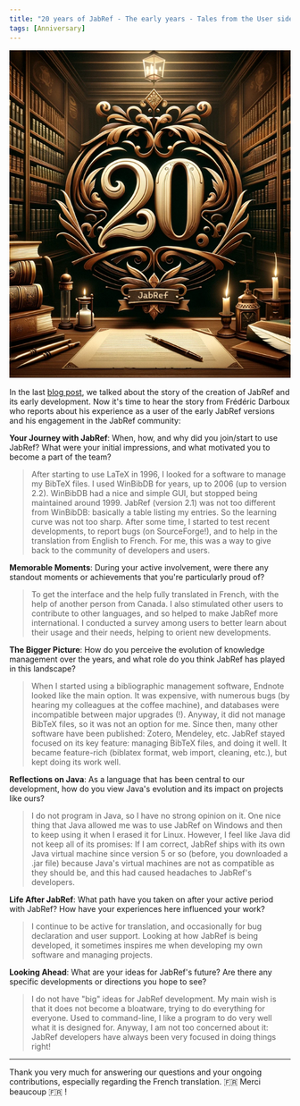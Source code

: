 ```yaml
---
title: "20 years of JabRef - The early years - Tales from the User side"
tags: [Anniversary]
---
```


![20 years logo](/img/JabRef-20-years-1-final-661x769.png)

In the last [blog post](https://blog.jabref.org/2024/03/11/JabRef-20-years-start/), we talked about the story of the creation of JabRef and its early development.
Now it's time to hear the story from Frédéric Darboux who reports about his experience as a user of the early JabRef versions and his engagement in the JabRef community:

**Your Journey with JabRef**: When, how, and why did you join/start to use JabRef? What were your initial impressions, and what motivated you to become a part of the team?

> After starting to use LaTeX in 1996, I looked for a software to manage my BibTeX files. I used WinBibDB for years, up to 2006 (up to version 2.2). WinBibDB had a nice and simple GUI, but stopped being maintained around 1999.
JabRef (version 2.1) was not too different from WinBibDB: basically a table listing my entries. So the learning curve was not too sharp. After some time, I started to test recent developments, to report bugs (on SourceForge!), and to help in the translation from English to French. For me, this was a way to give back to the community of developers and users.

**Memorable Moments**: During your active involvement, were there any standout moments or achievements that you're particularly proud of?

> To get the interface and the help fully translated in French, with the help of another person from Canada. I also stimulated other users to contribute to other languages, and so helped to make JabRef more international. I conducted a survey among users to better learn about their usage and their needs, helping to orient new developments.

**The Bigger Picture**: How do you perceive the evolution of knowledge management over the years, and what role do you think JabRef has played in this landscape?

> When I started using a bibliographic management software, Endnote looked like the main option. It was expensive, with numerous bugs  (by hearing my colleagues at the coffee machine), and databases were incompatible between major upgrades (!). Anyway, it did not manage BibTeX files, so it was not an option for me. Since then, many other software have been published: Zotero, Mendeley, etc. JabRef stayed focused on its key feature: managing BibTeX files, and doing it well. It became feature-rich (biblatex format, web import, cleaning, etc.), but kept doing its work well.

**Reflections on Java**: As a language that has been central to our development, how do you view Java's evolution and its impact on projects like ours?

> I do not program in Java, so I have no strong opinion on it. One nice thing that Java allowed me was to use JabRef on Windows and then to keep using it when I erased it for Linux. However, I feel like Java did not keep all of its promises: If I am correct, JabRef ships with its own Java virtual machine since version 5 or so (before, you downloaded a .jar file) because Java's virtual machines are not as compatible as they should be, and this had caused headaches to JabRef's developers.

**Life After JabRef**: What path have you taken on after your active period with JabRef? How have your experiences here influenced your work?

> I continue to be active for translation, and occasionally for bug declaration and user support. Looking at how JabRef is being developed, it sometimes inspires me when developing my own software and managing projects.

**Looking Ahead**: What are your ideas for JabRef's future? Are there any specific developments or directions you hope to see?

> I do not have "big" ideas for JabRef development. My main wish is that it does not become a bloatware, trying to do everything for everyone. Used to command-line, I like a program to do very well what it is designed for. Anyway, I am not too concerned about it: JabRef developers have always been very focused in doing things right!

---

Thank you very much for answering our questions and your ongoing contributions, especially regarding the French translation. 🇫🇷 Merci beaucoup 🇫🇷 !
